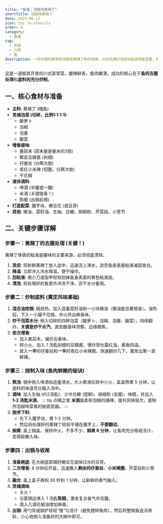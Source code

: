 ```yaml
---
title: "食谱：泡椒烧黄辣丁"
shortTitle: 泡椒烧黄辣丁
date: 2025-06-13
icon: fas fa-utensils
order: 4
category:
  - 食谱
tag:
  - 热菜
  - 川菜
  - 鱼
description: 一份详细的家常版泡椒烧黄辣丁制作指南。从如何通过烫皮刮粘液彻底去腥，到如何分两次投放配料以增加风味层次，再到米酒和陈醋的点睛用法，步步详解，教你做出鱼肉鲜嫩、酸辣开胃的川味经典。
---
```


这是一道极其开胃的川式家常菜，酸辣鲜香，鱼肉嫩滑。成功的核心在于**鱼的去腥处理**和**底料的充分炒制**。

## 一、核心食材与准备

- **主料**: 黄辣丁 (嘎鱼)
- **灵魂泡菜 (切碎，比例1:1:1:1)**:
  - 酸萝卜
  - 泡椒
  - 泡姜
  - 酸菜
- **增香提味**:
  - 姜蒜末 (蒜末量是姜末的3倍)
  - 郫县豆瓣酱 (剁细)
  - 仔姜丝 (分两次放)
  - 青红小米辣 (切圈，分两次放)
  - 干花椒
- **液体调料**:
  - 啤酒 (半罐或一罐)
  - 米酒 (关键提香！)
  - 陈醋 (出锅前用)
- **打底配菜**: 魔芋块、嫩豆花 (或豆芽)
- **其他**: 猪油、菜籽油、生抽、白糖、胡椒粉、芹菜段、小葱节

## 二、关键步骤详解

### 步骤一：黄辣丁的去腥处理 (关键！)

黄辣丁体表的粘液是腥味的主要来源，必须彻底清除。
1.  **烫皮**: 将新鲜黄辣丁放入盆中，迅速浇上沸水，烫至鱼皮表面粘液凝固发白。
2.  **降温**: 立即冲入冷水降温，便于操作。
3.  **刮粘液**: 用小刀或指甲轻轻刮掉鱼身表面的黄色粘液层。
4.  **清洗**: 将处理好的鱼里外冲洗干净，沥干水分备用。

### 步骤二：炒制底料 (奠定风味基础)

1.  **混合油炝锅**: 锅烧热，加入适量菜籽油和一小块猪油（猪油能显著增香）。油热后，下入一小撮干花椒，中火炸出麻香味。
2.  **炒干泡菜水分**: 倒入切碎的四种泡菜（酸萝卜、泡椒、泡姜、酸菜），持续翻炒，**关键是炒干水汽**，直到酸香味浓郁，边缘微焦。
3.  **依次增香**:
    *   加入姜蒜末，煸炒出香味。
    *   转小火，加入 1 汤匙剁细的豆瓣酱，慢炒至吐露红油，酱香四溢。
    *   放入**一半**的仔姜丝和**一半**的青红小米辣圈，快速翻炒几下，激发出第一波鲜辣。

### 步骤三：烧制入味 (鱼肉鲜嫩的秘诀)

1.  **熬汤**: 锅中倒入啤酒和适量清水，大火煮沸后转中小火，盖盖熬煮 5 分钟，让底料的味道充分融入汤中。
2.  **调味**: 加入生抽 (约2汤匙)、少许白糖 (提鲜)、胡椒粉 (去腥)、味精，并加入 **1-2 汤匙米酒**。
    ::: tip 点睛之笔
    **米酒**能柔和泡椒的燥辣，提升风味层次，是制作泡椒味菜肴的秘密武器。
    :::
3.  **按序下料**:
    *   先下入魔芋块，煮 1-2 分钟。
    *   然后将处理好的黄辣丁轻轻平铺在魔芋上，**不要翻动**。
4.  **焖煮**: 盖上锅盖，保持中火，不多不少，**焖煮 8 分钟**，让鱼肉充分吸收汤汁，变得软嫩入味。

### 步骤四：出锅与收尾

1.  **准备碗底**: 在大碗底部铺好嫩豆花或焯过水的豆芽。
2.  **二次增香**: 8 分钟后开盖，迅速撒入**剩余的仔姜丝**、**小米辣圈**、芹菜段和小葱节。
3.  **融合**: 盖上盖子再焖 30 秒到 1 分钟，让新鲜的香气融入。
4.  **灵魂调味**:
    *   关火！
    *   沿着锅边淋入 1 汤匙**陈醋**，激发复合香气并去腥。
    *   滴入几滴花椒油增加麻香。
5.  **出锅**: 用勺背或锅铲轻轻“推”匀汤汁（避免搅碎鱼肉），然后将整锅鱼连汤带料，小心地倒入准备好的大碗中即可。